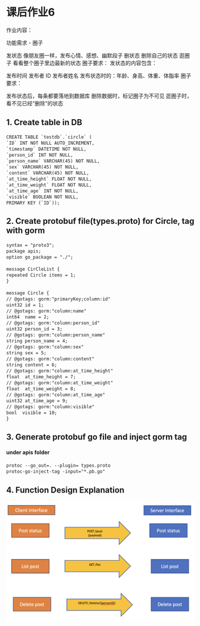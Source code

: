 # 课后作业6
作业内容：

功能需求 - 圈子

发状态
像朋友圈一样，发布心情、感想、幽默段子
删状态
删除自己的状态
逛圈子
看看整个圈子里边最新的状态
圈子要求：
发状态的内容包含：

发布时间
发布者 ID
发布者姓名
发布状态时的：年龄、身高、体重、体脂率
圈子要求：

发布状态后，每条都要落地到数据库
删除数据时，标记圈子为不可见
逛圈子时，看不见已经“删除”的状态
## 1. Create table in DB
    CREATE TABLE `testdb`.`circle` (
    `ID` INT NOT NULL AUTO_INCREMENT,
    `timestamp` DATETIME NOT NULL,
    `person_id` INT NOT NULL,
    `person_name` VARCHAR(45) NOT NULL,
    `sex` VARCHAR(45) NOT NULL,
    `content` VARCHAR(45) NOT NULL,
    `at_time_height` FLOAT NOT NULL,
    `at_time_weight` FLOAT NOT NULL,
    `at_time_age` INT NOT NULL,
    `visible` BOOLEAN NOT NULL,
    PRIMARY KEY (`ID`));

## 2. Create protobuf file(types.proto) for Circle, tag with gorm
    syntax = "proto3";
    package apis;
    option go_package = "./";
    
    message CirCleList {
    repeated Circle items = 1;
    }
    
    message Circle {
    // @gotags: gorm:"primaryKey;column:id"
    uint32 id = 1;
    // @gotags: gorm:"column:name"
    int64  name = 2;
    // @gotags: gorm:"column:person_id"
    uint32 person_id = 3;
    // @gotags: gorm:"column:person_name"
    string person_name = 4;
    // @gotags: gorm:"column:sex"
    string sex = 5;
    // @gotags: gorm:"column:content"
    string content = 6;
    // @gotags: gorm:"column:at_time_height"
    float  at_time_height = 7;
    // @gotags: gorm:"column:at_time_weight"
    float  at_time_weight = 8;
    // @gotags: gorm:"column:at_time_age"
    uint32 at_time_age = 9;
    // @gotags: gorm:"column:visible"
    bool  visible = 10;
    }

## 3. Generate protobuf go file and inject gorm tag 
#### under apis folder
    protoc --go_out=. --plugin= types.proto
    protoc-go-inject-tag -input="*.pb.go"

## 4. Function Design Explanation
![FunctionDesign](img/FunctionDesign.png)


